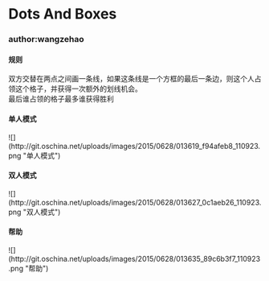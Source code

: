 <h1>Dots And Boxes</h1>
<h3>author:wangzehao</h3>
<h4>规则</h4>
双方交替在两点之间画一条线，如果这条线是一个方框的最后一条边，则这个人占领这个格子，并获得一次额外的划线机会。<br>
最后谁占领的格子最多谁获得胜利<br>
<h4>单人模式</h4>
![](http://git.oschina.net/uploads/images/2015/0628/013619_f94afeb8_110923.png "单人模式")
<h4>双人模式</h4>
![](http://git.oschina.net/uploads/images/2015/0628/013627_0c1aeb26_110923.png "双人模式")
<h4>帮助</h4>
![](http://git.oschina.net/uploads/images/2015/0628/013635_89c6b3f7_110923.png "帮助")